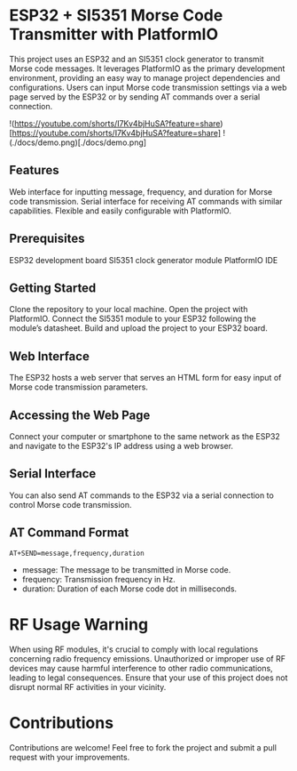 # ESP32 + SI5351 Morse Code Transmitter with PlatformIO

This project uses an ESP32 and an SI5351 clock generator to transmit Morse code messages. It leverages PlatformIO as the primary development environment, providing an easy way to manage project dependencies and configurations. Users can input Morse code transmission settings via a web page served by the ESP32 or by sending AT commands over a serial connection.

!(https://youtube.com/shorts/I7Kv4bjHuSA?feature=share)[https://youtube.com/shorts/I7Kv4bjHuSA?feature=share]
!(./docs/demo.png)[./docs/demo.png]

## Features

Web interface for inputting message, frequency, and duration for Morse code transmission.
Serial interface for receiving AT commands with similar capabilities.
Flexible and easily configurable with PlatformIO.

## Prerequisites

ESP32 development board
SI5351 clock generator module
PlatformIO IDE

## Getting Started

Clone the repository to your local machine.
Open the project with PlatformIO.
Connect the SI5351 module to your ESP32 following the module’s datasheet.
Build and upload the project to your ESP32 board.

## Web Interface

The ESP32 hosts a web server that serves an HTML form for easy input of Morse code transmission parameters.

## Accessing the Web Page

Connect your computer or smartphone to the same network as the ESP32 and navigate to the ESP32's IP address using a web browser.

## Serial Interface

You can also send AT commands to the ESP32 via a serial connection to control Morse code transmission.

## AT Command Format

```
AT+SEND=message,frequency,duration
```

- message: The message to be transmitted in Morse code.
- frequency: Transmission frequency in Hz.
- duration: Duration of each Morse code dot in milliseconds.

# RF Usage Warning

When using RF modules, it's crucial to comply with local regulations concerning radio frequency emissions. Unauthorized or improper use of RF devices may cause harmful interference to other radio communications, leading to legal consequences. Ensure that your use of this project does not disrupt normal RF activities in your vicinity.

# Contributions

Contributions are welcome! Feel free to fork the project and submit a pull request with your improvements.
